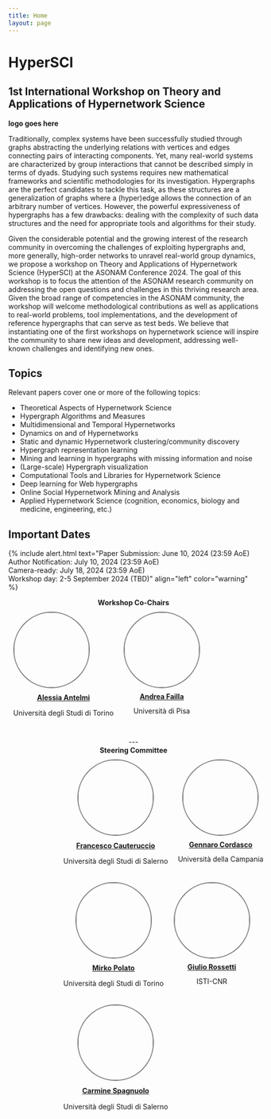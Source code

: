 ```yaml
---
title: Home
layout: page
---
```


# HyperSCI

## 1st International Workshop on Theory and Applications of Hypernetwork Science

**logo goes here**

Traditionally, complex systems have been successfully studied through graphs abstracting the underlying relations with vertices and edges connecting pairs of interacting components. Yet, many real-world systems are characterized by group interactions that cannot be described simply in terms of dyads. Studying such systems requires new mathematical frameworks and scientific methodologies for its investigation. Hypergraphs are the perfect candidates to tackle this task, as these structures are a generalization of graphs where a (hyper)edge allows the connection of an arbitrary number of vertices. However, the powerful expressiveness of hypergraphs has a few drawbacks: dealing with the complexity of such data structures and the need for appropriate tools and algorithms for their study.

Given the considerable potential and the growing interest of the research community in overcoming the challenges of exploiting hypergraphs and, more generally, high-order networks to unravel real-world group dynamics, we propose a workshop on Theory and Applications of Hypernetwork Science (HyperSCI) at the ASONAM Conference 2024. The goal of this workshop is to focus the attention of the ASONAM research community on addressing the open questions and challenges in this thriving research area. Given the broad range of competencies in the ASONAM community, the workshop will welcome methodological contributions as well as applications to real-world problems, tool implementations, and the development of reference hypergraphs that can serve as test beds.  We believe that instantiating one of the first workshops on hypernetwork science will inspire the community to share new ideas and development, addressing well-known challenges and identifying new ones.

## Topics 
Relevant papers cover one or more of the following topics:
- Theoretical Aspects of Hypernetwork Science
- Hypergraph Algorithms and Measures 
- Multidimensional and Temporal Hypernetworks
- Dynamics on and of Hypernetworks
- Static and dynamic Hypernetwork clustering/community discovery
- Hypergraph representation learning
- Mining and learning in hypergraphs with missing information and noise
- (Large-scale) Hypergraph visualization
- Computational Tools and Libraries for Hypernetwork Science
- Deep learning for Web hypergraphs
- Online Social Hypernetwork Mining and Analysis
- Applied Hypernetwork Science (cognition, economics, biology and medicine, engineering, etc.)

## Important Dates
{% include alert.html text="Paper Submission: June 10, 2024 (23:59 AoE)<br>
Author Notification: July 10, 2024 (23:59 AoE)<br>
Camera-ready: July 18, 2024 (23:59 AoE)<br>
Workshop day: 2-5 September 2024 (TBD)" align="left" color="warning" %}

<div style="width: 100%; text-align: center"> 
<b>Workshop Co-Chairs</b>
</div>  
<div style="float: left; margin: 10px">
<a href="https://alessant.github.io/">
  <img src="../../../../Downloads/hyperSCI-workshop.github.io-main/assets/custom_images/antelmi.jpeg" style="border: 2px solid gray; width: 150px; height: 150px; background-size: cover; border-radius: 50%;">
  </a>
  <span style="display: block; padding: 5%; text-align: center;"><a href="https://alessant.github.io/"><b>Alessia Antelmi</b></a></span>
  <span style="display: block; margin-top: -10px; text-align: center;"><p>Università degli Studi di Torino</p></span>
</div>

<div style="float: left; margin: 10px">
<a href="https://linktr.ee/andreafailla">
  <img src="../../../../Downloads/hyperSCI-workshop.github.io-main/assets/custom_images/failla.png" style="border: 2px solid gray; width: 150px; height: 150px; background-size: cover; border-radius: 50%;">
  </a>
  <span style="display: block; padding: 5%; text-align: center;"><a href="https://linktr.ee/andreafailla"><b>Andrea Failla</b></a></span>
  <span style="display: block; margin-top: -10px; text-align: center;"><p>Università di Pisa</p></span>
</div>
<div style="clear: both;"></div> <!-- Aggiungi questa linea -->
</div>

<br>

<div style="width: 100%; text-align: center"> 
---
<div style="width: 100%; text-align: center"> 
<b>Steering Committee</b>
</div>  
<div style="width: 100%; padding-left: 20%; text-align: center">
<div style="float: left; margin: 10px">
<a href="https://alessant.github.io/">
  <img src="../../../../Downloads/hyperSCI-workshop.github.io-main/assets/custom_images/antelmi.jpeg" style="border: 2px solid gray; width: 150px; height: 150px; background-size: cover; border-radius: 50%;">
  </a>
  <span style="display: block; padding: 5%; text-align: center;"><a href="https://alessant.github.io/"><b>Francesco Cauteruccio</b></a></span>
  <span style="display: block; margin-top: -10px; text-align: center;"><p>Università degli Studi di Salerno</p></span>
</div>
<div style="float: left; margin: 10px">
<a href="https://alessant.github.io/">
  <img src="../../../../Downloads/hyperSCI-workshop.github.io-main/assets/custom_images/antelmi.jpeg" style="border: 2px solid gray; width: 150px; height: 150px; background-size: cover; border-radius: 50%;">
  </a>
  <span style="display: block; padding: 5%; text-align: center;"><a href="https://alessant.github.io/"><b>Gennaro Cordasco</b></a></span>
  <span style="display: block; margin-top: -10px; text-align: center;"><p>Università della Campania</p></span>
</div>
<div style="clear: both;"></div> <!-- Aggiungi questa linea -->
<div style="float: left; margin: 10px">
<a href="https://alessant.github.io/">
  <img src="../../../../Downloads/hyperSCI-workshop.github.io-main/assets/custom_images/antelmi.jpeg" style="border: 2px solid gray; width: 150px; height: 150px; background-size: cover; border-radius: 50%;">
  </a>
  <span style="display: block; padding: 5%; text-align: center;"><a href="https://alessant.github.io/"><b>Mirko Polato</b></a></span>
  <span style="display: block; margin-top: -10px; text-align: center;"><p>Università degli Studi di Torino</p></span>
</div>
<div style="float: left; margin: 10px">
<a href="https://alessant.github.io/">
  <img src="../../../../Downloads/hyperSCI-workshop.github.io-main/assets/custom_images/antelmi.jpeg" style="border: 2px solid gray; width: 150px; height: 150px; background-size: cover; border-radius: 50%;">
  </a>
  <span style="display: block; padding: 5%; text-align: center;"><a href="https://alessant.github.io/"><b>Giulio Rossetti</b></a></span>
  <span style="display: block; margin-top: -10px; text-align: center;"><p>ISTI-CNR</p></span>
</div>
<div style="clear: both;"></div> <!-- Aggiungi questa linea -->
<div style="float: left; margin: 10px">
<a href="https://linktr.ee/andreafailla">
  <img src="../../../../Downloads/hyperSCI-workshop.github.io-main/assets/custom_images/failla.png" style="border: 2px solid gray; width: 150px; height: 150px; background-size: cover; border-radius: 50%;">
  </a>
  <span style="display: block; padding: 5%; text-align: center;"><a href="https://linktr.ee/andreafailla"><b>Carmine Spagnuolo</b></a></span>
  <span style="display: block; margin-top: -10px; text-align: center;"><p>Università degli Studi di Salerno</p></span>
</div>
<div style="clear: both;"></div> <!-- Aggiungi questa linea -->
</div>
</div>